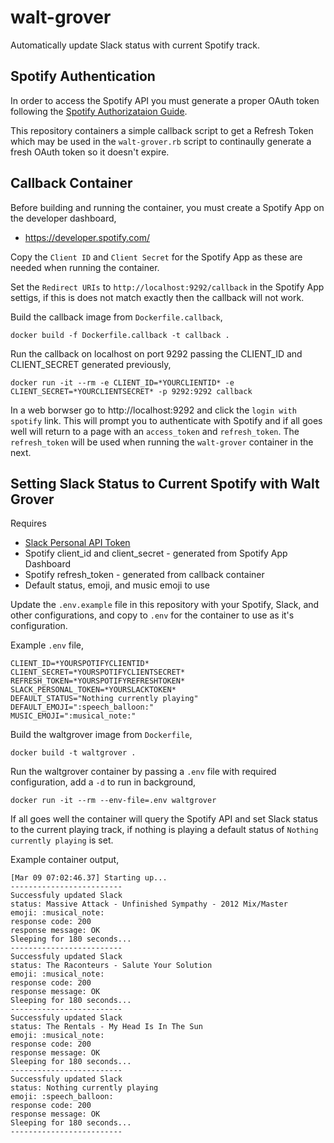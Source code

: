 # walt-grover
Automatically update Slack status with current Spotify track.

## Spotify Authentication

In order to access the Spotify API you must generate a proper OAuth token following the [Spotify Authorizataion Guide](https://developer.spotify.com/documentation/general/guides/authorization-guide/).

This repository containers a simple callback script to get a Refresh Token which may be used in the `walt-grover.rb` script to continaully generate a fresh OAuth token so it doesn't expire.

## Callback Container

Before building and running the container, you must create a Spotify App on the developer dashboard,

- https://developer.spotify.com/

Copy the `Client ID` and `Client Secret` for the Spotify App as these are needed when running the container.

Set the `Redirect URIs` to `http://localhost:9292/callback` in the Spotify App settigs, if this is does not match exactly then the callback will not work.

Build the callback image from `Dockerfile.callback`,

```
docker build -f Dockerfile.callback -t callback .
```

Run the callback on localhost on port 9292 passing the CLIENT_ID and CLIENT_SECRET generated previously,

```
docker run -it --rm -e CLIENT_ID=*YOURCLIENTID* -e CLIENT_SECRET=*YOURCLIENTSECRET* -p 9292:9292 callback
```

In a web borwser go to http://localhost:9292 and click the `login with spotify` link. This will prompt you to authenticate with Spotify and if all goes well will return to a page with an `access_token` and `refresh_token`. The `refresh_token` will be used when running the `walt-grover` container in the next.

## Setting Slack Status to Current Spotify with Walt Grover

Requires
- [Slack Personal API Token](https://api.slack.com/tokens)
- Spotify client_id and client_secret - generated from Spotify App Dashboard
- Spotify refresh_token - generated from callback container
- Default status, emoji, and music emoji to use

Update the `.env.example` file in this repository with your Spotify, Slack, and other configurations, and copy to `.env` for the container to use as it's configuration.

Example `.env` file,

```
CLIENT_ID=*YOURSPOTIFYCLIENTID*
CLIENT_SECRET=*YOURSPOTIFYCLIENTSECRET*
REFRESH_TOKEN=*YOURSPOTIFYREFRESHTOKEN*
SLACK_PERSONAL_TOKEN=*YOURSLACKTOKEN*
DEFAULT_STATUS="Nothing currently playing"
DEFAULT_EMOJI=":speech_balloon:"
MUSIC_EMOJI=":musical_note:"
```

Build the waltgrover image from `Dockerfile`,

```
docker build -t waltgrover .
```

Run the waltgrover container by passing a `.env` file with required configuration, add a `-d` to run in background,

```
docker run -it --rm --env-file=.env waltgrover
```

If all goes well the container will query the Spotify API and set Slack status to the current playing track, if nothing is playing a default status of `Nothing currently playing` is set.

Example container output,

```
[Mar 09 07:02:46.37] Starting up...
-------------------------
Successfuly updated Slack
status: Massive Attack - Unfinished Sympathy - 2012 Mix/Master
emoji: :musical_note:
response code: 200
response message: OK
Sleeping for 180 seconds...
-------------------------
Successfuly updated Slack
status: The Raconteurs - Salute Your Solution
emoji: :musical_note:
response code: 200
response message: OK
Sleeping for 180 seconds...
-------------------------
Successfuly updated Slack
status: The Rentals - My Head Is In The Sun
emoji: :musical_note:
response code: 200
response message: OK
Sleeping for 180 seconds...
-------------------------
Successfuly updated Slack
status: Nothing currently playing
emoji: :speech_balloon:
response code: 200
response message: OK
Sleeping for 180 seconds...
-------------------------
```
